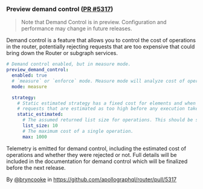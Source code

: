 ### Preview demand control ([PR #5317](https://github.com/apollographql/router/pull/5317))

> Note that Demand Control is in preview. Configuration and performance may change in future releases.

Demand control is a feature that allows you to control the cost of operations in the router, potentially rejecting requests that are too expensive that could bring down the Router or subgraph services.

```yaml
# Demand control enabled, but in measure mode.
preview_demand_control:
  enabled: true
  # `measure` or `enforce` mode. Measure mode will analyze cost of operations but not reject them.
  mode: measure

  strategy:
    # Static estimated strategy has a fixed cost for elements and when set to enforce will reject
    # requests that are estimated as too high before any execution takes place.
    static_estimated:
      # The assumed returned list size for operations. This should be set to the maximum number of items in graphql list 
      list_size: 10
      # The maximum cost of a single operation. 
      max: 1000
```

Telemetry is emitted for demand control, including the estimated cost of operations and whether they were rejected or not.
Full details will be included in the documentation for demand control which will be finalized before the next release.

By [@bryncooke](https://github.com/bryncooke) in https://github.com/apollographql/router/pull/5317
